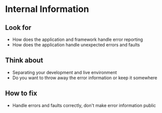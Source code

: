 # Internal Information

## Look for

- How does the application and framework handle error reporting
- How does the application handle unexpected errors and faults

## Think about

- Separating your development and live environment
- Do you want to throw away the error information or keep it somewhere

## How to fix

- Handle errors and faults correctly, don't make error information public
